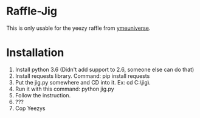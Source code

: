 # Raffle-Jig

This is only usable for the yeezy raffle from [ymeuniverse](https://ymeuniverse.com/en/blog/2017/01/31/blackred-yeezy-boost-350-v2-will-release-february-11th/). 

# Installation
1. Install python 3.6 (Didn't add support to 2.6, someone else can do that)
2. Install requests library. Command: pip install requests
3. Put the jig.py somewhere and CD into it. Ex: cd C:\jig\
4. Run it with this command: python jig.py
5. Follow the instruction.
6. ???
7. Cop Yeezys
